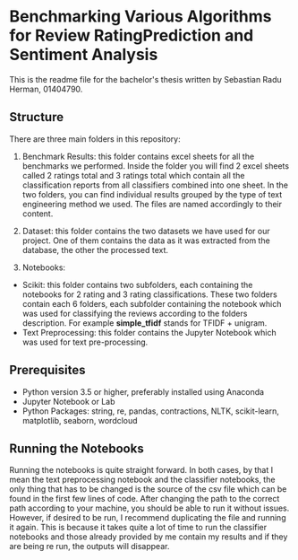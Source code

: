 # Benchmarking Various Algorithms for Review RatingPrediction and Sentiment Analysis



This is the readme file for the bachelor's thesis written by Sebastian Radu Herman, 01404790.



## Structure

There are three main folders in this repository:

1. Benchmark Results: this folder contains excel sheets for all the benchmarks we performed. Inside the folder you will find 2 excel sheets called 2 ratings total and 3 ratings total which contain all the classification reports from all classifiers combined into one sheet. In the two folders, you can find individual results grouped by the type of text engineering method we used. The files are named accordingly to their content.

2. Dataset: this folder contains the two datasets we have used for our project. One of them contains the data as it was extracted from the database, the other the processed text.

3. Notebooks:
* Scikit: this folder contains two subfolders, each containing the notebooks for 2 rating and 3 rating classifications. These two folders contain each 6 folders, each subfolder containing the notebook which was used for classifying the reviews according to the folders description. For example **simple_tfidf** stands for TFIDF + unigram.
* Text Preprocessing: this folder contains the Jupyter Notebook which was used for text pre-processing.

## Prerequisites

- Python version 3.5 or higher, preferably installed using Anaconda
- Jupyter Notebook or Lab
- Python Packages: string, re, pandas, contractions, NLTK, scikit-learn, matplotlib, seaborn, wordcloud

## Running the Notebooks
Running the notebooks is quite straight forward. In both cases, by that I mean the text preprocessing notebook and the classifier notebooks, the only thing that has to be changed is the source of the csv file which can be found in the first few lines of code. After changing the path to the correct path according to your machine, you should be able to run it without issues. However, if desired to be run, I recommend duplicating the file and running it again. This is because it takes quite a lot of time to run the classifier notebooks and those already provided by me contain my results and if they are being re run, the outputs will disappear.
